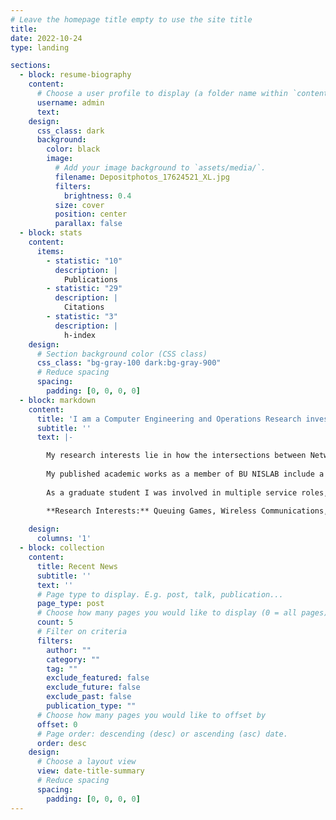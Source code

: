 ```yaml
---
# Leave the homepage title empty to use the site title
title:
date: 2022-10-24
type: landing

sections:
  - block: resume-biography
    content:
      # Choose a user profile to display (a folder name within `content/authors/`)
      username: admin
      text:
    design:
      css_class: dark
      background:
        color: black
        image:
          # Add your image background to `assets/media/`.
          filename: Depositphotos_17624521_XL.jpg
          filters:
            brightness: 0.4
          size: cover
          position: center
          parallax: false
  - block: stats
    content:
      items:
        - statistic: "10"
          description: |
            Publications
        - statistic: "29"
          description: |
            Citations
        - statistic: "3"
          description: |
            h-index
    design:
      # Section background color (CSS class)
      css_class: "bg-gray-100 dark:bg-gray-900"
      # Reduce spacing
      spacing:
        padding: [0, 0, 0, 0]
  - block: markdown
    content:
      title: 'I am a Computer Engineering and Operations Research investigator, specializing in techno-policy and economic aspects of Dynamic Spectrum Access planning'
      subtitle: ''
      text: |-

        My research interests lie in how the intersections between Network Systems and Security drive policy decisions within wireless spaces. With the interconnectivity of the modern world, access to wireless bandwidth is an essential pillar for ensuring access for rural communities to applications requiring broadband-class speeds, in addition to the various Smart City technologies ranging from Positive Train Control to Vehicle-to-Vehicle/Vehicle-to-Grid communication with to improve traffic flows and reduce congestion. Considerations of use however involve delicate balancing acts, carefully accounting for essential _Public Interest_ scientific uses: these include, but are hardly limited to, the Earth Exploration Satellite Service-passive remote sensors for weather forecasting and climate mointoring. Additionally, technology such as Mobile Edge Computing introduce side channels for attacks on cloud technologies to be executed such as Economic Denial of Sustainability.
        
        My published academic works as a member of BU NISLAB include a number of works published in collaboration with a team from the Ohio State ElectroScience Labortory establishing the economic feasibilty of sharing for wholesale commerical markets yielding priority to mission critical EESS-passive radiometers. This includes a 2024 IEEE DySpan paper which received the Runner-Up accoldate for Best Paper on the Policy Track. I also have engaged in active collaboration with the FROOT Lab at the University of Maryland, College Park on problems related to monitoring of cloud computing clusters in mobile networks. My particular focus has been on formalizing models on scalable container networks operating in Mobile Edge enviornments being targeted by the EDoS attack. This collaboration has yielded one accepted SIGMETRICS paper thus far. 
        
        As a graduate student I was involved in multiple service roles, including serving on the executive board of the Boston University Student Association of Graduate Engineers in various roles, membering on an advisory committee providing feedback for university initiatives and proposed policy updates to the Associate Provost for Graduate Affairs, and co-organized the 10th and 11th editions of the BU Center for Information and Systems Engineering Graduate Student Workshops in 2024-25. I also had the privalege of participating in the 2025 NSF NeTS Early Career Investigators workshop.

        **Research Interests:** Queuing Games, Wireless Communications, Dynamic Spectrum Access and Coexistence with Passive Users, Wide Area Networks, Mobile Edge Computing, Scalable Networks, Systems Security, Public Policy
        
    design:
      columns: '1'
  - block: collection
    content:
      title: Recent News
      subtitle: ''
      text: ''
      # Page type to display. E.g. post, talk, publication...
      page_type: post
      # Choose how many pages you would like to display (0 = all pages)
      count: 5
      # Filter on criteria
      filters:
        author: ""
        category: ""
        tag: ""
        exclude_featured: false
        exclude_future: false
        exclude_past: false
        publication_type: ""
      # Choose how many pages you would like to offset by
      offset: 0
      # Page order: descending (desc) or ascending (asc) date.
      order: desc
    design:
      # Choose a layout view
      view: date-title-summary
      # Reduce spacing
      spacing:
        padding: [0, 0, 0, 0]
---
```

